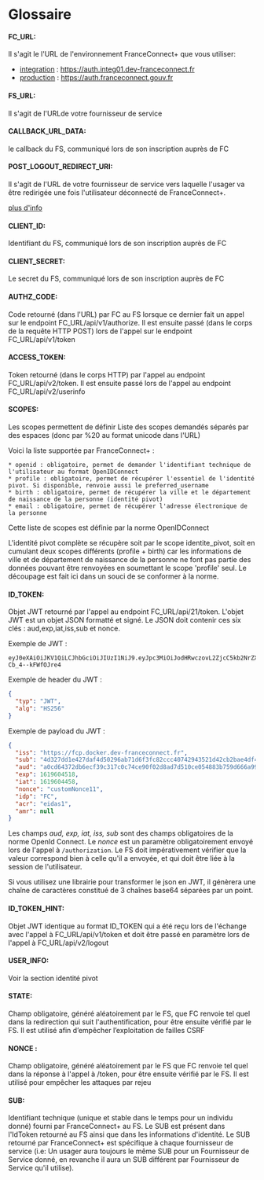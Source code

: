 # Glossaire

#### **FC_URL:**
Il s'agit le l'URL de l'environnement FranceConnect+ que vous utiliser: 
- [integration](technique-env-fc.md#acc%C3%A8s-%C3%A0-lenvironnement-dint%C3%A9gration) : https://auth.integ01.dev-franceconnect.fr
- [production](technique-env-fc.md#acc%C3%A8s-%C3%A0-lenvironnement-de-production) : https://auth.franceconnect.gouv.fr

#### **FS_URL:**
Il s'agit de l'URLde votre fournisseur de service  


#### **CALLBACK_URL_DATA:**
le callback du FS, communiqué lors de son inscription auprès de FC 

#### **POST_LOGOUT_REDIRECT_URI:**
Il s'agit de l'URL de votre fournisseur de service vers laquelle l'usager va être redirigée une fois l'utilisateur déconnecté de FranceConnect+. 

[plus d'info](https://openid.net/specs/openid-connect-rpinitiated-1_0.html#RedirectionAfterLogout)

#### **CLIENT_ID:**
Identifiant du FS, communiqué lors de son inscription auprès de FC 

#### **CLIENT_SECRET:**
Le secret du FS, communiqué lors de son inscription auprès de FC 

#### **AUTHZ_CODE:**
Code retourné (dans l'URL) par FC au FS lorsque ce dernier fait un appel sur le endpoint FC_URL/api/v1/authorize. Il est ensuite passé (dans le corps de la requête HTTP POST) lors de l'appel sur le endpoint FC_URL/api/v1/token

#### **ACCESS_TOKEN:**
Token retourné (dans le corps HTTP) par l'appel au endpoint FC_URL/api/v2/token. Il est ensuite passé lors de l'appel au endpoint FC_URL/api/v2/userinfo

#### **SCOPES:**
Les scopes permettent de définir
Liste des scopes demandés séparés par des espaces (donc par %20 au format unicode dans l'URL)  
	
Voici la liste supportée par FranceConnect+ :

    * openid : obligatoire, permet de demander l'identifiant technique de l'utilisateur au format OpenIDConnect
    * profile : obligatoire, permet de récupérer l'essentiel de l'identité pivot. Si disponible, renvoie aussi le preferred_username
    * birth : obligatoire, permet de récupérer la ville et le département de naissance de la personne (identité pivot)
    * email : obligatoire, permet de récupérer l'adresse électronique de la personne

Cette liste de scopes est définie par la norme OpenIDConnect

L'identité pivot complète se récupère soit par le scope identite_pivot, soit en cumulant deux scopes différents (profile + birth) car les informations de ville et de département de naissance de la personne ne font pas partie des données pouvant être renvoyées en soumettant le scope 'profile' seul. Le découpage est fait ici dans un souci de se conformer à la norme.

#### **ID_TOKEN:**
Objet JWT retourné par l'appel au endpoint FC_URL/api/21/token. L'objet JWT est un objet JSON formatté et signé. Le JSON doit contenir ces six clés : aud,exp,iat,iss,sub et nonce.

Exemple de JWT : 

```
eyJ0eXAiOiJKV1QiLCJhbGciOiJIUzI1NiJ9.eyJpc3MiOiJodHRwczovL2ZjcC5kb2NrZXIuZGV2LWZyYW5jZWNvbm5lY3QuZnIiLCJzdWIiOiI0ZDMyN2RkMWU0MjdkYWY0ZDUwMjk2YWI3MWQ2ZjNmYzgyY2NjNDA3NDI5NDM1MjFkNDJjYjJiYWU0ZGY0MWFmdjEiLCJhdWQiOiJhMGNkNjQzNzJkYjZlY2YzOWMzMTdjMGM3NGNlOTBmMDJkOGFkN2Q1MTBjZTA1NDg4M2I3NTlkNjY2YTk5NmJjIiwiZXhwIjoxNjE5NjA0NTE4LCJpYXQiOjE2MTk2MDQ0NTgsIm5vbmNlIjoiY3VzdG9tTm9uY2UxMSIsImlkcCI6IkZDIiwiYWNyIjoiZWlkYXMxIiwiYW1yIjpudWxsfQ.AdbcnBJluh1UZb4ylEM6oSoarHw-Cb_4--kFWfOJre4
```

Exemple de header du JWT :
```json
{
  "typ": "JWT",
  "alg": "HS256"
}
```

Exemple de payload du JWT :

```json
{
  "iss": "https://fcp.docker.dev-franceconnect.fr",
  "sub": "4d327dd1e427daf4d50296ab71d6f3fc82ccc40742943521d42cb2bae4df41afv1",
  "aud": "a0cd64372db6ecf39c317c0c74ce90f02d8ad7d510ce054883b759d666a996bc",
  "exp": 1619604518,
  "iat": 1619604458,
  "nonce": "customNonce11",
  "idp": "FC",
  "acr": "eidas1",
  "amr": null
}
```
Les champs *aud, exp, iat, iss, sub* sont des champs obligatoires de la norme OpenId Connect. Le *nonce* est un  paramètre obligatoirement envoyé lors de l'appel à `/authorization`. Le FS doit impérativement vérifier que la valeur correspond bien à celle qu'il a envoyée, et qui doit être liée à la session de l'utilisateur.

Si vous utilisez une librairie pour transformer le json en JWT, il génèrera une chaîne de caractères constitué de 3 chaînes base64 séparées par un point.

#### **ID_TOKEN_HINT:**
Objet JWT identique au format ID_TOKEN qui a été reçu lors de l'échange avec l'appel à FC_URL/api/v1/token et doit être passé en paramètre lors de l'appel à FC_URL/api/v2/logout

#### **USER_INFO:**
Voir la section identité pivot

#### **STATE:**
Champ obligatoire, généré aléatoirement par le FS, que FC renvoie tel quel dans la redirection qui suit l'authentification, pour être ensuite vérifié par le FS. Il est utilisé afin d’empêcher l’exploitation de failles CSRF

#### **NONCE :**
Champ obligatoire, généré aléatoirement par le FS que FC renvoie tel quel dans la réponse à l'appel à /token, pour être ensuite vérifié par le FS. Il est utilisé pour empêcher les attaques par rejeu

#### **SUB:**
Identifiant technique (unique et stable dans le temps pour un individu donné) fourni par FranceConnect+ au FS. Le SUB est présent dans l'IdToken retourné au FS ainsi que dans les informations d'identité. Le SUB retourné par FranceConnect+ est spécifique à chaque fournisseur de service (i.e: Un usager aura toujours le même SUB pour un Fournisseur de Service donné, en revanche il aura un SUB différent par Fournisseur de Service qu'il utilise).

